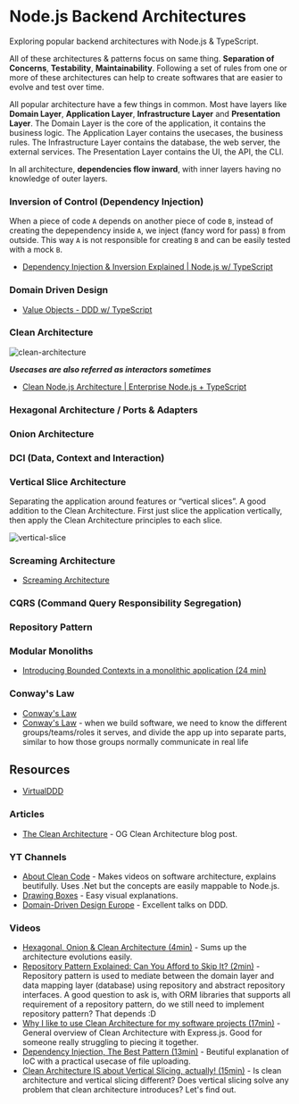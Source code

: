 # Node.js Backend Architectures

Exploring popular backend architectures with Node.js & TypeScript. 

All of these architectures & patterns focus on same thing. **Separation of Concerns**, **Testability**, **Maintainability**. Following a set of rules from one or more of these architectures can help to create softwares that are easier to evolve and test over time.

All popular architecture have a few things in common. Most have layers like **Domain Layer**, **Application Layer**, **Infrastructure Layer** and **Presentation Layer**. The Domain Layer is the core of the application, it contains the business logic. The Application Layer contains the usecases, the business rules. The Infrastructure Layer contains the database, the web server, the external services. The Presentation Layer contains the UI, the API, the CLI.

In all architecture, **dependencies flow inward**, with inner layers having no knowledge of outer layers.

### Inversion of Control (Dependency Injection)

When a piece of code `A` depends on another piece of code `B`, instead of creating the depependency inside `A`, we inject (fancy word for pass) `B` from outside. This way `A` is not responsible for creating `B` and can be easily tested with a mock `B`.

- [Dependency Injection & Inversion Explained | Node.js w/ TypeScript](https://khalilstemmler.com/articles/tutorials/dependency-injection-inversion-explained/)

### Domain Driven Design

- [Value Objects - DDD w/ TypeScript](https://khalilstemmler.com/articles/typescript-value-object/)

### Clean Architecture

![clean-architecture](https://blog.cleancoder.com/uncle-bob/images/2012-08-13-the-clean-architecture/CleanArchitecture.jpg)

***Usecases are also referred as interactors sometimes***

- [Clean Node.js Architecture | Enterprise Node.js + TypeScript](https://khalilstemmler.com/articles/enterprise-typescript-nodejs/clean-nodejs-architecture/)

### Hexagonal Architecture / Ports & Adapters

### Onion Architecture

### DCI (Data, Context and Interaction)

### Vertical Slice Architecture

Separating the application around features or “vertical slices”. A good addition to the Clean Architecture. First just slice the application vertically, then apply the Clean Architecture principles to each slice.

![vertical-slice](https://blog.ndepend.com/wp-content/uploads/net-vertical-slice-architecture.png)

### Screaming Architecture

- [Screaming Architecture](https://blog.cleancoder.com/uncle-bob/2011/09/30/Screaming-Architecture.html)

### CQRS (Command Query Responsibility Segregation)

### Repository Pattern

### Modular Monoliths

- [Introducing Bounded Contexts in a monolithic application (24 min)](https://www.youtube.com/watch?v=DhMrqX_qrJE)

### Conway's Law

- [Conway's Law](https://martinfowler.com/bliki/ConwaysLaw.html)
- [Conway's Law](https://khalilstemmler.com/wiki/conways-law/) - when we build software, we need to know the different groups/teams/roles it serves, and divide the app up into separate parts, similar to how those groups normally communicate in real life

## Resources

- [VirtualDDD](https://virtualddd.com/)

### Articles

- [The Clean Architecture](https://blog.cleancoder.com/uncle-bob/2012/08/13/the-clean-architecture.html) - OG Clean Architecture blog post.

### YT Channels

- [About Clean Code](https://www.youtube.com/@AboutCleanCode) - Makes videos on software architecture, explains beutifully. Uses .Net but the concepts are easily mappable to Node.js.
- [Drawing Boxes](https://www.youtube.com/@drawingboxes/featured) - Easy visual explanations.
- [Domain-Driven Design Europe](https://www.youtube.com/@ddd_eu/videos) - Excellent talks on DDD.

### Videos

- [Hexagonal, Onion & Clean Architecture (4min)](https://www.youtube.com/watch?v=JubdZIdLQ4M) - Sums up the architecture evolutions easily.
- [Repository Pattern Explained: Can You Afford to Skip It? (2min)](https://www.youtube.com/watch?v=Twu21yltjvo) - Repository pattern is used to mediate between the domain layer and data mapping layer (database) using repository and abstract repository interfaces. A good question to ask is, with ORM libraries that supports all requirement of a repository pattern, do we still need to implement repository pattern? That depends :D
- [Why I like to use Clean Architecture for my software projects (17min)](https://www.youtube.com/watch?v=rBxJwhXWZM0) - General overview of Clean Architecture with Express.js. Good for someone really struggling to piecing it together.
- [Dependency Injection, The Best Pattern (13min)](https://www.youtube.com/watch?v=J1f5b4vcxCQ) - Beutiful explanation of IoC with a practical usecase of file uploading.
- [Clean Architecture IS about Vertical Slicing, actually! (15min)](https://www.youtube.com/watch?v=7ZXW_oWdTk4) - Is clean architecture and vertical slicing different? Does vertical slicing solve any problem that clean architecture introduces? Let's find out.